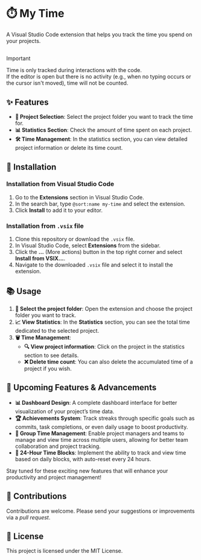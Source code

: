 # ⏱️ My Time

A Visual Studio Code extension that helps you track the time you spend on your projects.

##

> [!IMPORTANT]  
> Time is only tracked during interactions with the code. <br />
> If the editor is open but there is no activity (e.g., when no typing occurs or the cursor isn't moved), time will not be counted.

## ✨ Features

- **📁 Project Selection**: Select the project folder you want to track the time for.
- **📊 Statistics Section**: Check the amount of time spent on each project.
- **🛠️ Time Management**: In the statistics section, you can view detailed project information or delete its time count.

## 🚀 Installation

### Installation from Visual Studio Code

1. Go to the **Extensions** section in Visual Studio Code.
2. In the search bar, type `@sort:name my-time` and select the extension.
3. Click **Install** to add it to your editor.

### Installation from `.vsix` file

1. Clone this repository or download the `.vsix` file.
2. In Visual Studio Code, select **Extensions** from the sidebar.
3. Click the **...** (More actions) button in the top right corner and select **Install from VSIX...**.
4. Navigate to the downloaded `.vsix` file and select it to install the extension.

## 📚 Usage

1. **📂 Select the project folder**: Open the extension and choose the project folder you want to track.
2. **📈 View Statistics**: In the **Statistics** section, you can see the total time dedicated to the selected project.
3. **🗑️ Time Management**:
   - **🔍 View project information**: Click on the project in the statistics section to see details.
   - **❌ Delete time count**: You can also delete the accumulated time of a project if you wish.

## 🔮 Upcoming Features & Advancements

- **📊 Dashboard Design**: A complete dashboard interface for better visualization of your project’s time data.
- **🏆 Achievements System**: Track streaks through specific goals such as commits, task completions, or even daily usage to boost productivity.
- **👥 Group Time Management**: Enable project managers and teams to manage and view time across multiple users, allowing for better team collaboration and project tracking.
- **📅 24-Hour Time Blocks**: Implement the ability to track and view time based on daily blocks, with auto-reset every 24 hours.

Stay tuned for these exciting new features that will enhance your productivity and project management!

## 🤝 Contributions

Contributions are welcome. Please send your suggestions or improvements via a _pull request_.

## 📜 License

This project is licensed under the MIT License.
